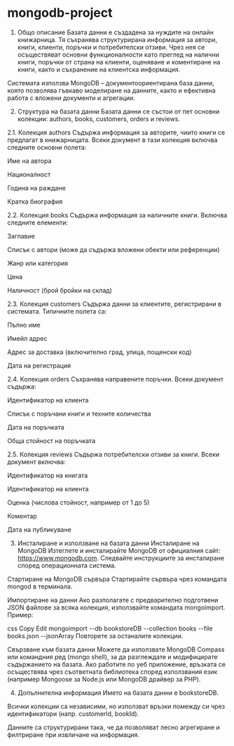 # mongodb-project
1. Общо описание
Базата данни е създадена за нуждите на онлайн книжарница. Тя съхранява структурирана информация за автори, книги, клиенти, поръчки и потребителски отзиви. Чрез нея се осъществяват основни функционалности като преглед на налични книги, поръчки от страна на клиенти, оценяване и коментиране на книги, както и съхранение на клиентска информация.

Системата използва MongoDB – документоориентирана база данни, която позволява гъвкаво моделиране на данните, както и ефективна работа с вложени документи и агрегации.

2. Структура на базата данни
Базата данни се състои от пет основни колекции: authors, books, customers, orders и reviews.

2.1. Колекция authors
Съдържа информация за авторите, чиито книги се предлагат в книжарницата. Всеки документ в тази колекция включва следните основни полета:

Име на автора

Националност

Година на раждане

Кратка биография

2.2. Колекция books
Съдържа информация за наличните книги. Включва следните елементи:

Заглавие

Списък с автори (може да съдържа вложени обекти или референции)

Жанр или категория

Цена

Наличност (брой бройки на склад)

2.3. Колекция customers
Съдържа данни за клиентите, регистрирани в системата. Типичните полета са:

Пълно име

Имейл адрес

Адрес за доставка (включително град, улица, пощенски код)

Дата на регистрация

2.4. Колекция orders
Съхранява направените поръчки. Всеки документ съдържа:

Идентификатор на клиента

Списък с поръчани книги и техните количества

Дата на поръчката

Обща стойност на поръчката

2.5. Колекция reviews
Съдържа потребителски отзиви за книги. Всеки документ включва:

Идентификатор на книгата

Идентификатор на клиента

Оценка (числова стойност, например от 1 до 5)

Коментар

Дата на публикуване

3. Инсталиране и използване на базата данни
Инсталиране на MongoDB
Изтеглете и инсталирайте MongoDB от официалния сайт: https://www.mongodb.com. Следвайте инструкциите за инсталиране според операционната система.

Стартиране на MongoDB сървъра
Стартирайте сървъра чрез командата mongod в терминала.

Импортиране на данни
Ако разполагате с предварително подготвени JSON файлове за всяка колекция, използвайте командата mongoimport. Пример:

css
Copy
Edit
mongoimport --db bookstoreDB --collection books --file books.json --jsonArray
Повторете за останалите колекции.

Свързване към базата данни
Можете да използвате MongoDB Compass или командния ред (mongo shell), за да разглеждате и модифицирате съдържанието на базата. Ако работите по уеб приложение, връзката се осъществява чрез съответната библиотека според използвания език (например Mongoose за Node.js или MongoDB драйвер за PHP).

4. Допълнителна информация
Името на базата данни е bookstoreDB.

Всички колекции са независими, но използват връзки помежду си чрез идентификатори (напр. customerId, bookId).

Данните са структурирани така, че да позволяват лесно агрегиране и филтриране при извличане на информация.

